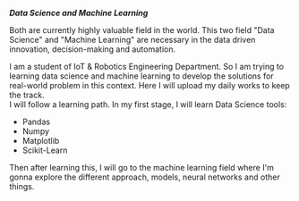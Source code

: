***Data Science and Machine Learning***

Both are currently highly valuable field in the world. This two field "Data Science" and "Machine Learning" are necessary in the data driven innovation,
decision-making and automation.

I am a student of IoT & Robotics Engineering Department. So I am trying to learning data science and machine learning to develop the solutions for real-world problem in this context. Here I will upload my daily works to keep the track.  
I will follow a learning path. In my first stage, I will learn Data Science tools:
- Pandas
- Numpy
- Matplotlib
- Scikit-Learn

Then after learning this, I will go to the machine learning field where I'm gonna explore the different approach, models, neural networks and other things.